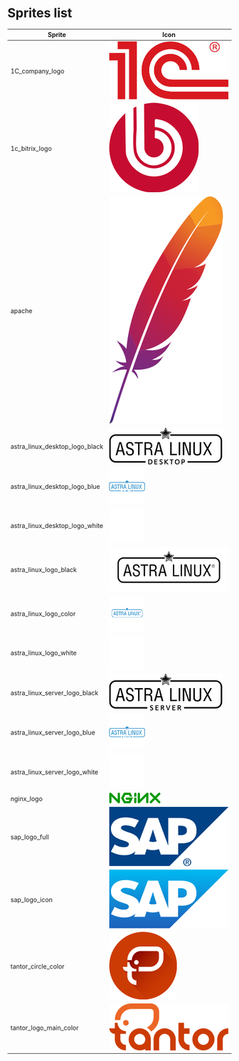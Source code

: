 # Sprites list

| Sprite | Icon |
|--------|------|
|1C_company_logo|![1C_company_logo](pngs/1C_company_logo.png)|
|1c_bitrix_logo|![1c_bitrix_logo](pngs/1c_bitrix_logo.png)|
|apache|![apache](pngs/apache.png)|
|astra_linux_desktop_logo_black|![astra_linux_desktop_logo_black](pngs/astra_linux_desktop_logo_black.png)|
|astra_linux_desktop_logo_blue|![astra_linux_desktop_logo_blue](pngs/astra_linux_desktop_logo_blue.png)|
|astra_linux_desktop_logo_white|![astra_linux_desktop_logo_white](pngs/astra_linux_desktop_logo_white.png)|
|astra_linux_logo_black|![astra_linux_logo_black](pngs/astra_linux_logo_black.png)|
|astra_linux_logo_color|![astra_linux_logo_color](pngs/astra_linux_logo_color.png)|
|astra_linux_logo_white|![astra_linux_logo_white](pngs/astra_linux_logo_white.png)|
|astra_linux_server_logo_black|![astra_linux_server_logo_black](pngs/astra_linux_server_logo_black.png)|
|astra_linux_server_logo_blue|![astra_linux_server_logo_blue](pngs/astra_linux_server_logo_blue.png)|
|astra_linux_server_logo_white|![astra_linux_server_logo_white](pngs/astra_linux_server_logo_white.png)|
|nginx_logo|![nginx_logo](pngs/nginx_logo.png)|
|sap_logo_full|![sap_logo_full](pngs/sap_logo_full.png)|
|sap_logo_icon|![sap_logo_icon](pngs/sap_logo_icon.png)|
|tantor_circle_color|![tantor_circle_color](pngs/tantor_circle_color.png)|
|tantor_logo_main_color|![tantor_logo_main_color](pngs/tantor_logo_main_color.png)|
